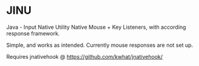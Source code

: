 # JINU
Java - Input Native Utility
Native Mouse + Key Listeners, with according response framework.

Simple, and works as intended. Currently mouse responses are not set up.

Requires jnativehook @ https://github.com/kwhat/jnativehook/
